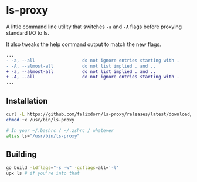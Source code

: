 # ls-proxy

A little command line utility that switches `-a` and `-A` flags before proxying standard I/O to ls.

It also tweaks the help command output to match the new flags.

```diff
...
- -a, --all                  do not ignore entries starting with .
- -A, --almost-all           do not list implied . and ..
+ -a, --almost-all           do not list implied . and ..
+ -A, --all                  do not ignore entries starting with .
...

```

## Installation
```bash
curl -L https://github.com/felixdorn/ls-proxy/releases/latest/download/ls -o /usr/bin/ls-proxy
chmod +x /usr/bin/ls-proxy

# In your ~/.bashrc / ~/.zshrc / whatever
alias ls="/usr/bin/ls-proxy"
```


## Building

```bash
go build -ldflags="-s -w" -gcflags=all='-l'
upx ls # if you're into that
```
